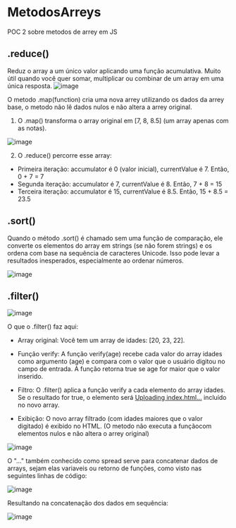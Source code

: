# MetodosArreys
POC 2 sobre metodos de arrey em JS


## .reduce()
Reduz o array a um único valor aplicando uma função acumulativa. Muito útil quando você quer somar, multiplicar ou combinar de um array em uma única resposta.
 ![image](https://github.com/user-attachments/assets/33ceedec-f2fc-463b-8c54-9836c81387f9)

O metodo .map(function) cria uma nova arrey utilizando os dados da arrey base, o metodo não lê dados nulos e não altera a arrey original.
1.  O .map() transforma o array original em [7, 8, 8.5] (um array apenas com as notas).

![image](https://github.com/user-attachments/assets/3b407a04-741c-45c8-bb61-ffdf7b9f4696)

 2. O .reduce() percorre esse array:
*	Primeira iteração: accumulator é 0 (valor inicial), currentValue é 7. Então, 0 + 7 = 7
*	Segunda iteração: accumulator é 7, currentValue é 8. Então, 7 + 8 = 15
*	Terceira iteração: accumulator é 15, currentValue é 8.5. Então, 15 + 8.5 = 23.5

## .sort()
Quando o método .sort() é chamado sem uma função de comparação, ele converte os elementos do array em strings (se não forem strings) e os ordena com base na sequência de caracteres Unicode.  Isso pode levar a resultados inesperados, especialmente ao ordenar números.

 ![image](https://github.com/user-attachments/assets/0a869b74-12b8-439f-8d1f-8a6134a940ff)

## .filter()

 ![image](https://github.com/user-attachments/assets/c18d6622-d1d8-4d4b-b630-0bed383aa658)

O que o .filter() faz aqui:
*	Array original: Você tem um array de idades: [20, 23, 22].

*	Função verify: A função verify(age) recebe cada valor do array idades como argumento (age) e compara com o valor que o usuário digitou no campo de entrada. A função retorna true se age for maior que o valor inserido.

*	Filtro: O .filter() aplica a função verify a cada elemento do array idades. Se o resultado for true, o elemento será [Uploading index.html…]()
incluído no novo array.

*	Exibição: O novo array filtrado (com idades maiores que o valor digitado) é exibido no HTML. (O metodo não executa a funçãocom elementos nulos e não altera o arrey original)

 
![image](https://github.com/user-attachments/assets/435c23f4-f43f-4472-a616-dcb8f104afd7)

O "..." também conhecido como spread serve para concatenar dados de arrays, sejam elas variaveis ou retorno de funções, como visto nas seguintes linhas de código:

![image](https://github.com/user-attachments/assets/0227041a-0de5-40b3-b275-04a102af4778)

Resultando na concatenação dos dados em sequência:

![image](https://github.com/user-attachments/assets/87c53b7d-f698-4ac9-b575-de0ad81f6c63)


